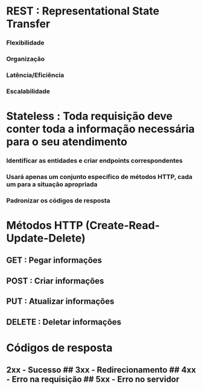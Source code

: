 # REST : Representational State Transfer

### Flexibilidade

### Organização

### Latência/Eficiência

### Escalabilidade

# Stateless : Toda requisição deve conter toda a informação necessária para o seu atendimento

### Identificar as entidades e criar endpoints correspondentes

### Usará apenas um conjunto específico de métodos HTTP, cada um para a situação apropriada

### Padronizar os códigos de resposta

# Métodos HTTP (Create-Read-Update-Delete)

## GET : Pegar informações

## POST : Criar informações

## PUT : Atualizar informações

## DELETE : Deletar informações

# Códigos de resposta

## 2xx - Sucesso ## 3xx - Redirecionamento ## 4xx - Erro na requisição ## 5xx - Erro no servidor






